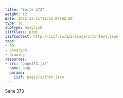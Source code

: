 ```yaml
---
title: "Seite 373"
weight: 12
date: 2022-12-31T12:15:07+02:00
type: 3d
subtype: anaglyph
iiifClass: page
iiifContext: http://iiif.io/api/image/2/context.json
tags:
- 3D
- anaglyph
- drawing
resources:
- src: "page373.jxl"
  name: page
  params:
    iiif: page373/info.json
---
```

Seite 373
